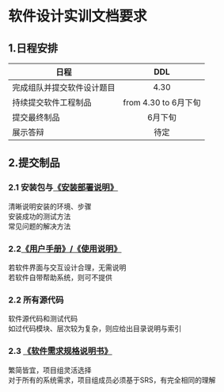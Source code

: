 # 软件设计实训文档要求

## 1.日程安排  
|日程|DDL|
|---|:---:|
|完成组队并提交软件设计题目|4.30|
|持续提交软件工程制品|from 4.30 to 6月下旬|
|提交最终制品|6月下旬|
|展示答辩|待定|

## 2.提交制品

### 2.1 安装包与[《安装部署说明》](./installation-deployment-instructions.md)
清晰说明安装的环境、步骤   
安装成功的测试方法   
常见问题的解决方法   

### 2.2[《用户手册》/《使用说明》](https://github.com/Sushiscript/course-docs/blob/master/%E7%94%A8%E6%88%B7%E6%89%8B%E5%86%8C.md)     
若软件界面与交互设计合理，无需说明  
若软件自带帮助系统，则可不提供

### 2.2 所有源代码   
软件源代码和测试代码  
如过代码模块、层次较为复杂，则应给出目录说明与索引   

### 2.3 [《软件需求规格说明书》](https://github.com/Sushiscript/course-docs/blob/master/Software%20Requirements%20Specification.md)
繁简皆宜，项目组灵活选择   
对于所有的系统需求，项目组成员必须基于SRS，有完全相同的理解

